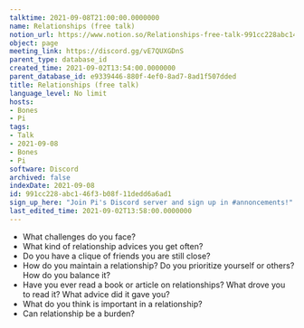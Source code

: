 ```yaml
---
talktime: 2021-09-08T21:00:00.0000000
name: Relationships (free talk)
notion_url: https://www.notion.so/Relationships-free-talk-991cc228abc146f3b08f11dedd6a6ad1
object: page
meeting_link: https://discord.gg/vE7QUXGDnS
parent_type: database_id
created_time: 2021-09-02T13:54:00.0000000
parent_database_id: e9339446-880f-4ef0-8ad7-8ad1f507dded
title: Relationships (free talk)
language_level: No limit
hosts:
- Bones
- Pi
tags:
- Talk
- 2021-09-08
- Bones
- Pi
software: Discord
archived: false
indexDate: 2021-09-08
id: 991cc228-abc1-46f3-b08f-11dedd6a6ad1
sign_up_here: "Join Pi's Discord server and sign up in #annoncements!"
last_edited_time: 2021-09-02T13:58:00.0000000
---
```



   - What challenges do you face?
   - What kind of relationship advices you get often?
   - Do you have a clique of friends you are still close?
   - How do you maintain a relationship? Do you prioritize yourself or others? How do you balance it?
   - Have you ever read a book or article on relationships? What drove you to read it? What advice did it gave you?
   - What do you think is important in a relationship?
   - Can relationship be a burden?










